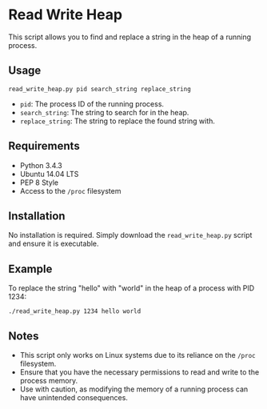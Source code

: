# Read Write Heap

This script allows you to find and replace a string in the heap of a running process.

## Usage

```
read_write_heap.py pid search_string replace_string
```

- `pid`: The process ID of the running process.
- `search_string`: The string to search for in the heap.
- `replace_string`: The string to replace the found string with.

## Requirements

- Python 3.4.3
- Ubuntu 14.04 LTS
- PEP 8 Style
- Access to the `/proc` filesystem

## Installation

No installation is required. Simply download the `read_write_heap.py` script and ensure it is executable.

## Example

To replace the string "hello" with "world" in the heap of a process with PID 1234:

```
./read_write_heap.py 1234 hello world
```

## Notes

- This script only works on Linux systems due to its reliance on the `/proc` filesystem.
- Ensure that you have the necessary permissions to read and write to the process memory.
- Use with caution, as modifying the memory of a running process can have unintended consequences.
